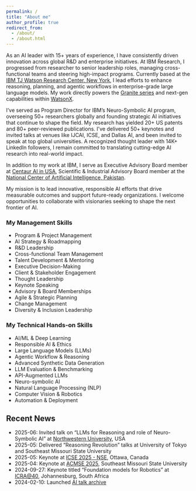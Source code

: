 ```yaml
---
permalink: /
title: "About me"
author_profile: true
redirect_from: 
  - /about/
  - /about.html
---
```


<p>As an AI leader with 15+ years of experience, I have consistently driven innovation across global R&D and enterprise initiatives. At IBM Research, I progressed from researcher to senior leadership roles, managing cross-functional teams and steering high-impact programs. Currently based at the <a href="http://www.ibm.com/">IBM TJ Watson Research Center, New York</a>, I lead efforts to enhance reasoning, planning, and agentic workflows in enterprise-grade large language models. My work directly powers the <a href="https://www.ibm.com/granite">Granite series</a> and next-gen capabilities within <a href="https://watsonx.ai/">WatsonX</a>.</p>

<p>I’ve served as Program Director for IBM’s Neuro-Symbolic AI program, overseeing 50+ researchers globally and founding strategic AI initiatives that continue to shape the field. My research has yielded 20+ US patents and 80+ peer-reviewed publications. I've delivered 50+ keynotes and invited talks at venues like IJCAI, ICSE, and Dallas AI, and been invited to speak at top global universities. A recognized thought leader with 14K+ LinkedIn followers, I remain committed to translating cutting-edge AI research into real-world impact.</p>

<p>In addition to my work at IBM, I serve as Executive Advisory Board member at <a href="https://centaurinstitute.org/">Centaur AI in USA</a>, Scientific & Industrial Advisory Board member at the <a href="https://ncai.pk/">National Center of Artificial Intelligence, Pakistan</a>.</p>

<p>My mission is to lead innovative, responsible AI efforts that drive measurable outcomes and support future-ready organizations. I welcome opportunities to collaborate with visionaries seeking to shape the next frontier of AI.</p>

<h3>My Management Skills</h3>
<ul>
    <li>Program & Project Management</li>
    <li>AI Strategy & Roadmapping</li>
    <li>R&D Leadership</li>
    <li>Cross-functional Team Management</li>
    <li>Talent Development & Mentoring</li>
    <li>Executive Decision-Making</li>
    <li>Client & Stakeholder Engagement</li>
    <li>Thought Leadership</li>
    <li>Keynote Speaking</li>
    <li>Advisory & Board Memberships</li>
    <li>Agile & Strategic Planning</li>
    <li>Change Management</li>
    <li>Diversity & Inclusion Leadership</li>
</ul>

<h3>My Technical Hands-on Skills</h3>
<ul>
    <li>AI/ML & Deep Learning</li>
    <li>Responsible AI & Ethics</li>
    <li>Large Language Models (LLMs)</li>
    <li>Agentic Workflow & Reasoning</li>
    <li>Advanced Synthetic Data Generation</li>
    <li>LLM Evaluation & Benchmarking</li>
    <li>API-Augmented LLMs</li>
    <li>Neuro-symbolic AI</li>
    <li>Natural Language Processing (NLP)</li>
    <li>Computer Vision & Robotics</li>
    <li>Automation & Deployment</li>
</ul>

<h2>Recent News</h2>
<ul>
    <li>2025-06: Invited talk on “LLMs for Reasoning and role of Neuro-Symbolic AI” at <a href="https://www.linkedin.com/posts/vispi-karkaria_ai-llms-neurosymbolicai-activity-7336047394653880325-yPR7?utm_source=share&utm_medium=member_desktop&rcm=ACoAAAWNR5cBtD7QW7kTPu9DxFB0ZlSkXym-EfQ">Northwestern University</a>, USA</li>
    <li>2025-05: Delivered “Reasoning Revolution” talks at University of Tokyo and Southeast Missouri State University</li>
    <li>2025-05: Keynote at <a href="https://conf.researchr.org/home/icse-2025/nse-2025#program">ICSE 2025 - NSE</a>, Ottawa, Canada</li>
    <li>2025-04: Keynote at <a href="https://acmse.net/2025/">ACMSE 2025</a>, Southeast Missouri State University</li>
    <li>2024-09-27: Keynote titled “Foundation models for Robotics” at <a href="https://icra40.ieee.org/icra-2024/icra40-africa/">ICRA@40</a>, Johannesburg, South Africa</li>
    <li>2024-02-10: Launched <a href="https://asimmunawar.github.io/talks/">AI talk archive</a></li>
</ul>
